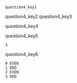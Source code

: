 ```ngMeta
question4_key1
```

question4_key2
question4_key3




question4_key4


question4_key5


```
3
```
question4_key6


```
0 EVEN
1 ODD
2 EVEN
3 ODD
```
